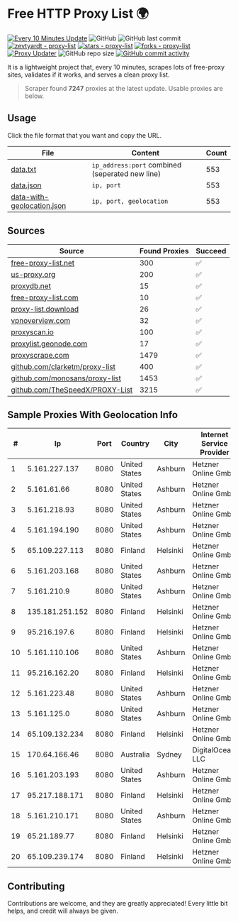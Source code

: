 
# Free HTTP Proxy List 🌍

[![Every 10 Minutes Update](https://github.com/mertguvencli/http-proxy-list/actions/workflows/main.yml/badge.svg?branch=main)](https://github.com/mertguvencli/http-proxy-list/actions/workflows/main.yml)
![GitHub](https://img.shields.io/github/license/mertguvencli/http-proxy-list)
![GitHub last commit](https://img.shields.io/github/last-commit/mertguvencli/http-proxy-list)
[![zevtyardt - proxy-list](https://img.shields.io/static/v1?label=zevtyardt&message=proxy-list&color=blue&logo=github)](https://github.com/zevtyardt/proxy-list "Go to GitHub repo")
[![stars - proxy-list](https://img.shields.io/github/stars/zevtyardt/proxy-list?style=social)](https://github.com/zevtyardt/proxy-list)
[![forks - proxy-list](https://img.shields.io/github/forks/zevtyardt/proxy-list?style=social)](https://github.com/zevtyardt/proxy-list)
[![Proxy Updater](https://github.com/zevtyardt/proxy-list/workflows/Proxy%20Updater/badge.svg)](https://github.com/zevtyardt/proxy-list/actions?query=workflow:"Proxy+Updater")
![GitHub repo size](https://img.shields.io/github/repo-size/zevtyardt/proxy-list)
[![GitHub commit activity](https://img.shields.io/github/commit-activity/m/zevtyardt/proxy-list?logo=commits)](https://github.com/zevtyardt/proxy-list/commits/main)

It is a lightweight project that, every 10 minutes, scrapes lots of free-proxy sites, validates if it works, and serves a clean proxy list.

> Scraper found **7247** proxies at the latest update. Usable proxies are below.

## Usage

Click the file format that you want and copy the URL.

|File|Content|Count|
|----|-------|-----|
|[data.txt](https://raw.githubusercontent.com/mertguvencli/http-proxy-list/main/proxy-list/data.txt)|`ip_address:port` combined (seperated new line)|553|
|[data.json](https://raw.githubusercontent.com/mertguvencli/http-proxy-list/main/proxy-list/data.json)|`ip, port`|553|
|[data-with-geolocation.json](https://raw.githubusercontent.com/mertguvencli/http-proxy-list/main/proxy-list/data-with-geolocation.json)|`ip, port, geolocation`|553|

## Sources

|Source|Found Proxies|Succeed|
|------|-------------|-------|
|[free-proxy-list.net](https://free-proxy-list.net)|300|✅|
|[us-proxy.org](https://www.us-proxy.org)|200|✅|
|[proxydb.net](http://proxydb.net)|15|✅|
|[free-proxy-list.com](https://free-proxy-list.com/?page=&port=&type%5B%5D=http&type%5B%5D=https&up_time=0&search=Search)|10|✅|
|[proxy-list.download](https://www.proxy-list.download/HTTP)|26|✅|
|[vpnoverview.com](https://vpnoverview.com/privacy/anonymous-browsing/free-proxy-servers)|32|✅|
|[proxyscan.io](https://www.proxyscan.io)|100|✅|
|[proxylist.geonode.com](https://proxylist.geonode.com/api/proxy-list?limit=300&page=1&sort_by=lastChecked&sort_type=desc&protocols=http,https)|17|✅|
|[proxyscrape.com](https://api.proxyscrape.com/v2/?request=displayproxies&protocol=http&timeout=10000&country=all&ssl=all&anonymity=all)|1479|✅|
|[github.com/clarketm/proxy-list](https://raw.githubusercontent.com/clarketm/proxy-list/master/proxy-list-raw.txt)|400|✅|
|[github.com/monosans/proxy-list](https://raw.githubusercontent.com/monosans/proxy-list/main/proxies/http.txt)|1453|✅|
|[github.com/TheSpeedX/PROXY-List](https://raw.githubusercontent.com/TheSpeedX/PROXY-List/master/http.txt)|3215|✅|


## Sample Proxies With Geolocation Info

|#|Ip|Port|Country|City|Internet Service Provider|
|-|--|----|-------|----|-------------------------|
|1|5.161.227.137|8080|United States|Ashburn|Hetzner Online GmbH|
|2|5.161.61.66|8080|United States|Ashburn|Hetzner Online GmbH|
|3|5.161.218.93|8080|United States|Ashburn|Hetzner Online GmbH|
|4|5.161.194.190|8080|United States|Ashburn|Hetzner Online GmbH|
|5|65.109.227.113|8080|Finland|Helsinki|Hetzner Online GmbH|
|6|5.161.203.168|8080|United States|Ashburn|Hetzner Online GmbH|
|7|5.161.210.9|8080|United States|Ashburn|Hetzner Online GmbH|
|8|135.181.251.152|8080|Finland|Helsinki|Hetzner Online GmbH|
|9|95.216.197.6|8080|Finland|Helsinki|Hetzner Online GmbH|
|10|5.161.110.106|8080|United States|Ashburn|Hetzner Online GmbH|
|11|95.216.162.20|8080|Finland|Helsinki|Hetzner Online GmbH|
|12|5.161.223.48|8080|United States|Ashburn|Hetzner Online GmbH|
|13|5.161.125.0|8080|United States|Ashburn|Hetzner Online GmbH|
|14|65.109.132.234|8080|Finland|Helsinki|Hetzner Online GmbH|
|15|170.64.166.46|8080|Australia|Sydney|DigitalOcean, LLC|
|16|5.161.203.193|8080|United States|Ashburn|Hetzner Online GmbH|
|17|95.217.188.171|8080|Finland|Helsinki|Hetzner Online GmbH|
|18|5.161.210.171|8080|United States|Ashburn|Hetzner Online GmbH|
|19|65.21.189.77|8080|Finland|Helsinki|Hetzner Online GmbH|
|20|65.109.239.174|8080|Finland|Helsinki|Hetzner Online GmbH|



## Contributing

Contributions are welcome, and they are greatly appreciated! Every
little bit helps, and credit will always be given.

